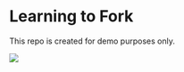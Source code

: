 # Learning to Fork

This repo is created for demo purposes only.

![](https://media.giphy.com/media/UrEQirmnMPxBwToULv/giphy.gif)
